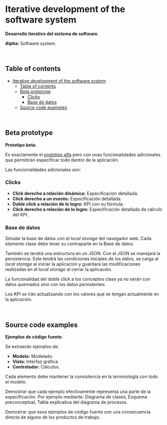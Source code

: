 # Iterative development of the software system

**Desarrollo iterativo del sistema de software**.

**Alpha:** Software system.

&nbsp;

## Table of contents

- [Iterative development of the software system](#iterative-development-of-the-software-system)
  - [Table of contents](#table-of-contents)
  - [Beta prototype](#beta-prototype)
    - [Clicks](#clicks)
    - [Base de datos](#base-de-datos)
  - [Source code examples](#source-code-examples)

&nbsp;

## Beta prototype

**Prototipo beta**.

Es exactamente el [prototipo alfa](..\..\Deliverable3\Practices\5_Relative_Development.md#alpha-prototype) pero con unas funcionalidades adicionales que permitirán especificar todo dentro de la aplicación.

Las funcionalidades adicionales son:

### Clicks

- **Click derecho a relación dinámica:** Especificación detallada.
- **Click derecho a un evento:** Especificación detallada.
- **Doble click a relación de lo logro:** KPI con su fórmula.
- **Click derecho a relación de lo logro:** Especificación detallada de cálculo del KPI.

### Base de datos

Simular la base de datos con el *local storage* del navegador web. Cada elemento clase debe tener su contraparte en la Base de datos.

También se tendrá una estructura en un JSON. Con el JSON se manejará la persistencia. Este tendrá las condiciones iniciales de los datos, se carga al *local storage* al iniciar la aplicación y guardará las modificaciones realizadas en el *local storage* al cerrar la aplicación.

La funcionalidad del doble click a los conceptos clase ya no serán con datos quemados sino con los datos persistentes.

Los KPI se irán actualizando con los valores que se tengan actualmente en la aplicación.

&nbsp;

## Source code examples

**Ejemplos de código fuente**.

Se extraerán ejemplos de:

- **Modelo:** Modelado.
- **Vista:** Interfaz gráfica.
- **Controlador:** Cálculos.

Cada elemento debe mantener la consistencia en la terminología con todo el modelo.
  
Demostrar que cada ejemplo efectivamente representa una parte de la especificación. Por ejemplo mediante: Diagrama de clases, Esquema preconceptual, Tabla explicativa del diagrama de procesos.

Demostrar que esos ejemplos de código fuente son una consecuencia directa de alguno de los productos de trabajo.

